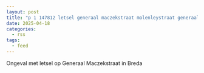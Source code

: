 ```yaml
---
layout: post
title: "p 1 147812 letsel generaal maczekstraat molenleystraat generaal maczekstraat breda"
date: 2025-04-18
categories: 
  - rss
tags: 
  - feed
---
```


Ongeval met letsel op Generaal Maczekstraat in Breda
